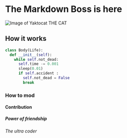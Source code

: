# The Markdown Boss is here

![Image of Yaktocat](https://octodex.github.com/images/yaktocat.png)
THE CAT

## How it works

```py
class Body(Life):
  def __init__(self):
    while self.not_dead:
      self.time -= 0.001
      sleep(0.01)
      if self.accident :
        self.not_dead = False
        break
```

### How to mod

#### Contribution

##### Power of friendship

###### The ultra coder
